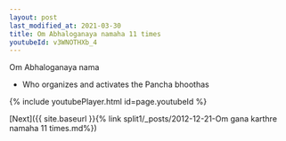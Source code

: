 ```yaml
---
layout: post
last_modified_at: 2021-03-30
title: Om Abhaloganaya namaha 11 times
youtubeId: v3WNOTHXb_4
---
```

 
 
Om Abhaloganaya nama 
 
 -  Who organizes and activates the Pancha bhoothas 
 
  
 
  
 
 
 
 
 
 


{% include youtubePlayer.html id=page.youtubeId %}
 
[Next]({{ site.baseurl }}{% link  split1/_posts/2012-12-21-Om gana karthre namaha 11 times.md%})
 
